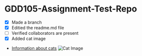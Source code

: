 # GDD105-Assignment-Test-Repo
- [x] Made a branch
- [x] Editied the readme.md file
- [ ] Verified collaborators are present
- [x] Added cat image
- [Information about cats](https://www.cdc.gov/healthypets/pets/cats.html)
![Cat Image](https://cdn.britannica.com/39/7139-050-A88818BB/Himalayan-chocolate-point.jpg)
